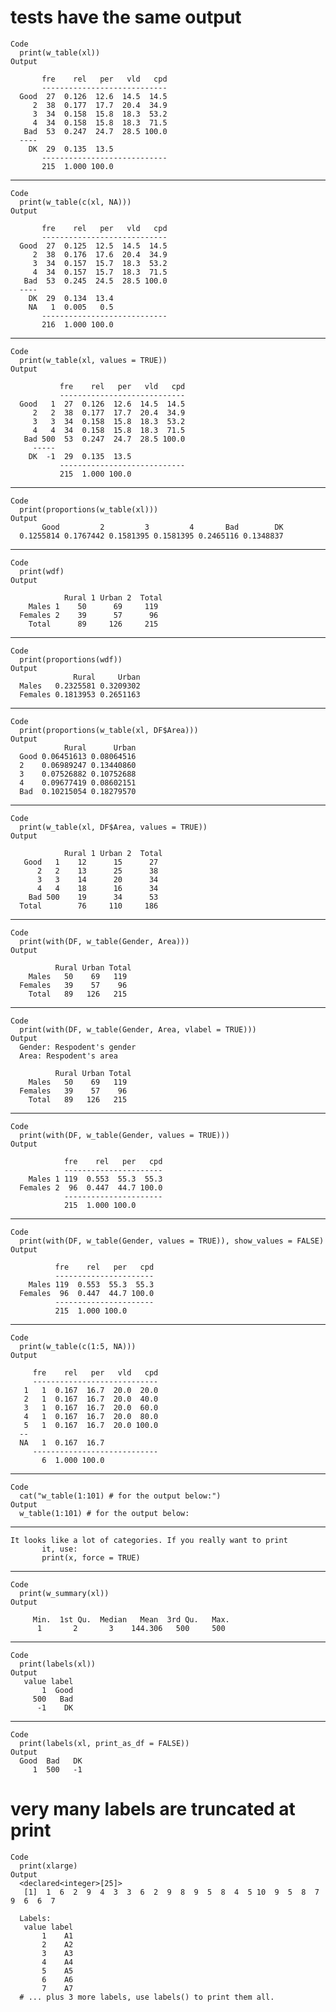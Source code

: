 # tests have the same output

    Code
      print(w_table(xl))
    Output
      
           fre    rel   per   vld   cpd
           ----------------------------
      Good  27  0.126  12.6  14.5  14.5 
         2  38  0.177  17.7  20.4  34.9 
         3  34  0.158  15.8  18.3  53.2 
         4  34  0.158  15.8  18.3  71.5 
       Bad  53  0.247  24.7  28.5 100.0 
      ----
        DK  29  0.135  13.5 
           ----------------------------
           215  1.000 100.0
      

---

    Code
      print(w_table(c(xl, NA)))
    Output
      
           fre    rel   per   vld   cpd
           ----------------------------
      Good  27  0.125  12.5  14.5  14.5 
         2  38  0.176  17.6  20.4  34.9 
         3  34  0.157  15.7  18.3  53.2 
         4  34  0.157  15.7  18.3  71.5 
       Bad  53  0.245  24.5  28.5 100.0 
      ----
        DK  29  0.134  13.4 
        NA   1  0.005   0.5 
           ----------------------------
           216  1.000 100.0
      

---

    Code
      print(w_table(xl, values = TRUE))
    Output
      
               fre    rel   per   vld   cpd
               ----------------------------
      Good   1  27  0.126  12.6  14.5  14.5 
         2   2  38  0.177  17.7  20.4  34.9 
         3   3  34  0.158  15.8  18.3  53.2 
         4   4  34  0.158  15.8  18.3  71.5 
       Bad 500  53  0.247  24.7  28.5 100.0 
         -----
        DK  -1  29  0.135  13.5 
               ----------------------------
               215  1.000 100.0
      

---

    Code
      print(proportions(w_table(xl)))
    Output
           Good         2         3         4       Bad        DK 
      0.1255814 0.1767442 0.1581395 0.1581395 0.2465116 0.1348837 

---

    Code
      print(wdf)
    Output
      
                Rural 1 Urban 2  Total 
        Males 1    50      69     119  
      Females 2    39      57      96  
        Total      89     126     215  
      

---

    Code
      print(proportions(wdf))
    Output
                  Rural     Urban
      Males   0.2325581 0.3209302
      Females 0.1813953 0.2651163

---

    Code
      print(proportions(w_table(xl, DF$Area)))
    Output
                Rural      Urban
      Good 0.06451613 0.08064516
      2    0.06989247 0.13440860
      3    0.07526882 0.10752688
      4    0.09677419 0.08602151
      Bad  0.10215054 0.18279570

---

    Code
      print(w_table(xl, DF$Area, values = TRUE))
    Output
      
                Rural 1 Urban 2  Total 
       Good   1    12      15      27  
          2   2    13      25      38  
          3   3    14      20      34  
          4   4    18      16      34  
        Bad 500    19      34      53  
      Total        76     110     186  
      

---

    Code
      print(with(DF, w_table(Gender, Area)))
    Output
      
              Rural Urban Total
        Males   50    69   119 
      Females   39    57    96 
        Total   89   126   215 
      

---

    Code
      print(with(DF, w_table(Gender, Area, vlabel = TRUE)))
    Output
      Gender: Respodent's gender 
      Area: Respodent's area 
      
              Rural Urban Total
        Males   50    69   119 
      Females   39    57    96 
        Total   89   126   215 
      

---

    Code
      print(with(DF, w_table(Gender, values = TRUE)))
    Output
      
                fre    rel   per   cpd
                ----------------------
        Males 1 119  0.553  55.3  55.3 
      Females 2  96  0.447  44.7 100.0 
                ----------------------
                215  1.000 100.0
      

---

    Code
      print(with(DF, w_table(Gender, values = TRUE)), show_values = FALSE)
    Output
      
              fre    rel   per   cpd
              ----------------------
        Males 119  0.553  55.3  55.3 
      Females  96  0.447  44.7 100.0 
              ----------------------
              215  1.000 100.0
      

---

    Code
      print(w_table(c(1:5, NA)))
    Output
      
         fre    rel   per   vld   cpd
         ----------------------------
       1   1  0.167  16.7  20.0  20.0 
       2   1  0.167  16.7  20.0  40.0 
       3   1  0.167  16.7  20.0  60.0 
       4   1  0.167  16.7  20.0  80.0 
       5   1  0.167  16.7  20.0 100.0 
      --
      NA   1  0.167  16.7 
         ----------------------------
           6  1.000 100.0
      

---

    Code
      cat("w_table(1:101) # for the output below:")
    Output
      w_table(1:101) # for the output below:

---

    It looks like a lot of categories. If you really want to print
           it, use:
           print(x, force = TRUE)
    
    

---

    Code
      print(w_summary(xl))
    Output
      
         Min.  1st Qu.  Median   Mean  3rd Qu.   Max. 
          1       2       3    144.306   500     500  
      

---

    Code
      print(labels(xl))
    Output
       value label
           1  Good
         500   Bad
          -1    DK

---

    Code
      print(labels(xl, print_as_df = FALSE))
    Output
      Good  Bad   DK 
         1  500   -1 

# very many labels are truncated at print

    Code
      print(xlarge)
    Output
      <declared<integer>[25]>
       [1]  1  6  2  9  4  3  3  6  2  9  8  9  5  8  4  5 10  9  5  8  7  9  6  6  7
      
      Labels:
       value label
           1    A1
           2    A2
           3    A3
           4    A4
           5    A5
           6    A6
           7    A7
      # ... plus 3 more labels, use labels() to print them all.

